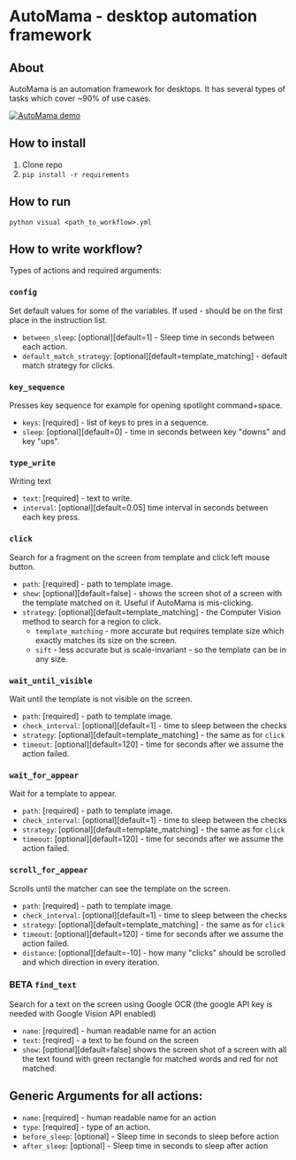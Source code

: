 # AutoMama - desktop automation framework

## About

AutoMama is an automation framework for desktops. It has several types of tasks which cover ~90% of use cases.

[![AutoMama demo](https://img.youtube.com/vi/X92b26uaH7E/0.jpg)](https://www.youtube.com/watch?v=X92b26uaH7E)
## How to install

1. Clone repo
2. `pip install -r requirements`

## How to run

`python visual <path_to_workflow>.yml`

## How to write workflow?


Types of actions and required arguments:
### `config`
Set default values for some of the variables. If used - should be on the first place in the instruction list.

- `between_sleep`: [optional][default=1] - Sleep time in seconds between each action.
- `default_match_strategy`: [optional][default=template_matching] - default match strategy for
                                                                    clicks.

### `key_sequence`
Presses key sequence for example for opening spotlight command+space.

- `keys`: [required] - list of keys to pres in a sequence.
- `sleep`: [optional][default=0] - time in seconds between key "downs" and key "ups".

### `type_write`
Writing text

- `text`: [required] - text to write.
- `interval`: [optional][default=0.05] time interval in seconds between each key press.

### `click`
Search for a fragment on the screen from template and click left mouse button.

- `path`: [required] - path to template image.
- `show`: [optional][default=false] - shows the screen shot of a screen with the template matched on it. Useful if AutoMama is mis-clicking.
- `strategy`: [optional][default=template_matching] - the Computer Vision method to search for a region to click.
    - `template_matching` - more accurate but requires template size which exactly matches its size on the screen.
    - `sift` - less accurate but is scale-invariant - so the template can be in any size.

### `wait_until_visible`
Wait until the template is not visible on the screen.

- `path`: [required] - path to template image.
- `check_interval`: [optional][default=1] - time to sleep between the checks
- `strategy`: [optional][default=template_matching] - the same as for `click`
- `timeout`: [optional][default=120] - time for seconds after we assume the action failed.

### `wait_for_appear`
Wait for a template to appear.
- `path`: [required] - path to template image.
- `check_interval`: [optional][default=1] - time to sleep between the checks
- `strategy`: [optional][default=template_matching] - the same as for `click`
- `timeout`: [optional][default=120] - time for seconds after we assume the action failed.

### `scroll_for_appear`
Scrolls until the matcher can see the template on the screen.

- `path`: [required] - path to template image.
- `check_interval`: [optional][default=1] - time to sleep between the checks
- `strategy`: [optional][default=template_matching] - the same as for `click`
- `timeout`: [optional][default=120] - time for seconds after we assume the action failed.
- `distance`: [optional][default=-10] - how many "clicks" should be scrolled and which direction in every iteration.

### BETA `find_text`
Search for a text on the screen using Google OCR (the google API key is needed with Google Vision API enabled)

- `name`: [required] - human readable name for an action
- `text`: [reqired] - a text to be found on the screen
- `show`: [optional][default=false] shows the screen shot of a screen with all the text found with green rectangle for matched words and red for not matched.

## Generic Arguments for all actions:
- `name`: [required] - human readable name for an action
- `type`: [required] - type of an action.
- `before_sleep`: [optional] - Sleep time in seconds to sleep before action
- `after_sleep`: [optional] - Sleep time in seconds to sleep after action
